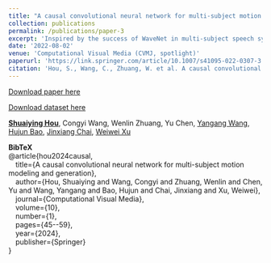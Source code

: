 ```yaml
---
title: "A causal convolutional neural network for multi-subject motion modeling and generation"
collection: publications
permalink: /publications/paper-3
excerpt: 'Inspired by the success of WaveNet in multi-subject speech synthesis, we propose a novel neural network based on causal convolutions for multi-subject motion modeling and generation. The network can capture the intrinsic characteristics of the motion of different subjects, such as the influence of skeleton scale variation on motion style. Moreover, after fine-tuning the network using a small motion dataset for a novel skeleton that is not included in the training dataset, it is able to synthesize high-quality motions with a personalized style for the novel skeleton. The experimental results demonstrate that our network can model the intrinsic characteristics of motions well and can be applied to various motion modeling and synthesis tasks.'
date: '2022-08-02'
venue: 'Computational Visual Media (CVMJ, spotlight)'
paperurl: 'https://link.springer.com/article/10.1007/s41095-022-0307-3'
citation: 'Hou, S., Wang, C., Zhuang, W. et al. A causal convolutional neural network for multi-subject motion modeling and generation. Comp. Visual Media 10, 45–59 (2024). https://doi.org/10.1007/s41095-022-0307-3'
---
```


[Download paper here](https://link.springer.com/article/10.1007/s41095-022-0307-3)

[Download dataset here](https://drive.google.com/file/d/1QcnI4YfDWUCwP1VRQ09UnrtU8UJOKdna/view?usp=sharing)

[**Shuaiying Hou**](https://houericsy.github.io/ShuaiyingHou/), Congyi Wang, Wenlin Zhuang, Yu Chen, [Yangang Wang](https://www.yangangwang.com/), [Hujun Bao](http://www.cad.zju.edu.cn/home/bao/), [Jinxiang Chai](https://scholar.google.com/citations?user=OcN1_gwAAAAJ&hl=zh-CN), [Weiwei Xu](http://www.cad.zju.edu.cn/home/weiweixu/weiweixu_en.htm)


**BibTeX**\
@article{hou2024causal,\
  &emsp;title={A causal convolutional neural network for multi-subject motion modeling and generation},\
  &emsp;author={Hou, Shuaiying and Wang, Congyi and Zhuang, Wenlin and Chen, Yu and Wang, Yangang and Bao, Hujun and Chai, Jinxiang and Xu, Weiwei},\
  &emsp;journal={Computational Visual Media},\
  &emsp;volume={10},\
  &emsp;number={1},\
  &emsp;pages={45--59},\
  &emsp;year={2024},\
  &emsp;publisher={Springer}\
}